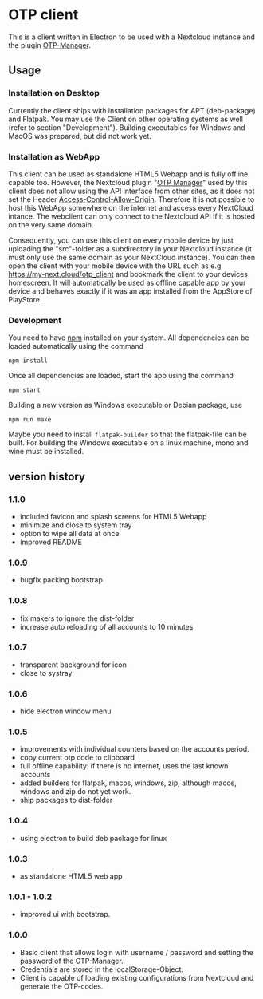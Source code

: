 # OTP client

This is a client written in Electron to be used with a Nextcloud instance and the plugin [OTP-Manager](https://apps.nextcloud.com/apps/otpmanager).

## Usage

### Installation on Desktop

Currently the client ships with installation packages for APT (deb-package) and Flatpak.
You may use the Client on other operating systems as well (refer to section "Development").
Building executables for Windows and MacOS was prepared, but did not work yet.

### Installation as WebApp

This client can be used as standalone HTML5 Webapp and is fully offline capable too. However,
the Nextcloud plugin "[OTP Manager](https://apps.nextcloud.com/apps/otpmanager)" used by this client
does not allow using the API interface from other sites, as it does not set the Header
[Access-Control-Allow-Origin](https://developer.mozilla.org/de/docs/Web/HTTP/Reference/Headers/Access-Control-Allow-Origin).
Therefore it is not possible to host this WebApp somewhere on the internet and access every NextCloud intance.
The webclient can only connect to the Nextcloud API if it is hosted on the very same domain.

Consequently, you can use this client on every mobile device by just uploading the "src"-folder
as a subdirectory in your Nextcloud instance (it must only use the same domain as your NextCloud instance).
You can then open the client with your mobile device with the URL such as e.g. https://my-next.cloud/otp_client
and bookmark the client to your devices homescreen. It will automatically be used as offline capable app by your device
and behaves exactly if it was an app installed from the AppStore of PlayStore.

### Development

You need to have [npm](https://docs.npmjs.com/) installed on your system. All dependencies can be loaded automatically using the command

`npm install`

Once all dependencies are loaded, start the app using the command

`npm start`

Building a new version as Windows executable or Debian package, use

`npm run make`

Maybe you need to install `flatpak-builder` so that the flatpak-file can be built.
For building the Windows executable on a linux machine, mono and wine must be installed.

## version history

### 1.1.0

- included favicon and splash screens for HTML5 Webapp
- minimize and close to system tray
- option to wipe all data at once
- improved README

### 1.0.9
- bugfix packing bootstrap

### 1.0.8
- fix makers to ignore the dist-folder
- increase auto reloading of all accounts to 10 minutes

### 1.0.7
- transparent background for icon
- close to systray

### 1.0.6
- hide electron window menu

### 1.0.5

- improvements with individual counters based on the accounts period.
- copy current otp code to clipboard
- full offline capability: if there is no internet, uses the last known accounts
- added builders for flatpak, macos, windows, zip, although macos, windows and zip do not yet work.
- ship packages to dist-folder

### 1.0.4

- using electron to build deb package for linux

### 1.0.3

- as standalone HTML5 web app

### 1.0.1 - 1.0.2

- improved ui with bootstrap.

### 1.0.0

- Basic client that allows login with username / password and setting the password of the OTP-Manager.
- Credentials are stored in the localStorage-Object.
- Client is capable of loading existing configurations from Nextcloud and generate the OTP-codes.
